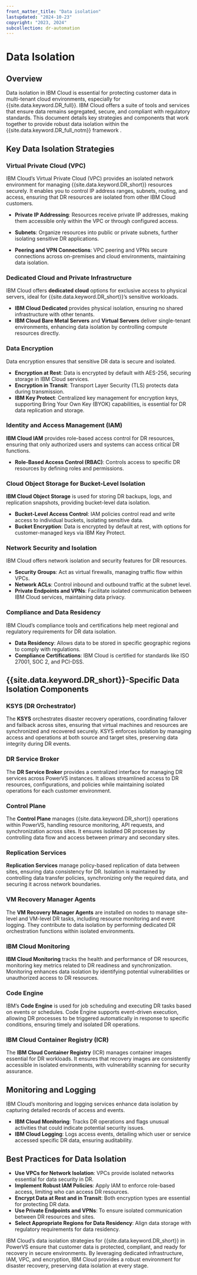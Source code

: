 ```yaml
---
front_matter_title: "Data isolation"
lastupdated: "2024-10-23"
copyright: "2023, 2024"
subcollection: dr-automation
---
```

# Data Isolation

## Overview

Data isolation in IBM Cloud is essential for protecting customer data in multi-tenant cloud environments, especially for {{site.data.keyword.DR_full}}. IBM Cloud offers a suite of tools and services that ensure data remains segregated, secure, and compliant with regulatory standards. This document details key strategies and components that work together to provide robust data isolation within the {{site.data.keyword.DR_full_notm}} framework .

## Key Data Isolation Strategies

### Virtual Private Cloud (VPC)

IBM Cloud’s Virtual Private Cloud (VPC) provides an isolated network environment for managing {{site.data.keyword.DR_short}} resources securely. It enables you to control IP address ranges, subnets, routing, and access, ensuring that DR resources are isolated from other IBM Cloud customers.

- **Private IP Addressing**: Resources receive private IP addresses, making them accessible only within the VPC or through configured access.

- **Subnets**: Organize resources into public or private subnets, further isolating sensitive DR applications.

- **Peering and VPN Connections**: VPC peering and VPNs secure connections across on-premises and cloud environments, maintaining data isolation.

### Dedicated Cloud and Private Infrastructure

IBM Cloud offers **dedicated cloud** options for exclusive access to physical servers, ideal for {{site.data.keyword.DR_short}}’s sensitive workloads.

- **IBM Cloud Dedicated** provides physical isolation, ensuring no shared infrastructure with other tenants.
- **IBM Cloud Bare Metal Servers** and **Virtual Servers** deliver single-tenant environments, enhancing data isolation by controlling compute resources directly.

### Data Encryption

Data encryption ensures that sensitive DR data is secure and isolated.

- **Encryption at Rest**: Data is encrypted by default with AES-256, securing storage in IBM Cloud services.
- **Encryption in Transit**: Transport Layer Security (TLS) protects data during transmission.
- **IBM Key Protect**: Centralized key management for encryption keys, supporting Bring Your Own Key (BYOK) capabilities, is essential for DR data replication and storage.

### Identity and Access Management (IAM)

**IBM Cloud IAM** provides role-based access control for DR resources, ensuring that only authorized users and systems can access critical DR functions.

- **Role-Based Access Control (RBAC)**: Controls access to specific DR resources by defining roles and permissions.

### Cloud Object Storage for Bucket-Level Isolation

**IBM Cloud Object Storage** is used for storing DR backups, logs, and replication snapshots, providing bucket-level data isolation.

- **Bucket-Level Access Control**: IAM policies control read and write access to individual buckets, isolating sensitive data.
- **Bucket Encryption**: Data is encrypted by default at rest, with options for customer-managed keys via IBM Key Protect.

### Network Security and Isolation

IBM Cloud offers network isolation and security features for DR resources.

- **Security Groups**: Act as virtual firewalls, managing traffic flow within VPCs.
- **Network ACLs**: Control inbound and outbound traffic at the subnet level.
- **Private Endpoints and VPNs**: Facilitate isolated communication between IBM Cloud services, maintaining data privacy.

### Compliance and Data Residency

IBM Cloud’s compliance tools and certifications help meet regional and regulatory requirements for DR data isolation.

- **Data Residency**: Allows data to be stored in specific geographic regions to comply with regulations.
- **Compliance Certifications**: IBM Cloud is certified for standards like ISO 27001, SOC 2, and PCI-DSS.

## {{site.data.keyword.DR_short}}-Specific Data Isolation Components

### KSYS (DR Orchestrator)

The **KSYS** orchestrates disaster recovery operations, coordinating failover and failback across sites, ensuring that virtual machines and resources are synchronized and recovered securely. KSYS enforces isolation by managing access and operations at both source and target sites, preserving data integrity during DR events.

### DR Service Broker

The **DR Service Broker** provides a centralized interface for managing DR services across PowerVS instances. It allows streamlined access to DR resources, configurations, and policies while maintaining isolated operations for each customer environment.

### Control Plane

The **Control Plane** manages {{site.data.keyword.DR_short}} operations within PowerVS, handling resource monitoring, API requests, and synchronization across sites. It ensures isolated DR processes by controlling data flow and access between primary and secondary sites.

### Replication Services

**Replication Services** manage policy-based replication of data between sites, ensuring data consistency for DR. Isolation is maintained by controlling data transfer policies, synchronizing only the required data, and securing it across network boundaries.

### VM Recovery Manager Agents

The **VM Recovery Manager Agents** are installed on nodes to manage site-level and VM-level DR tasks, including resource monitoring and event logging. They contribute to data isolation by performing dedicated DR orchestration functions within isolated environments.

### IBM Cloud Monitoring

**IBM Cloud Monitoring** tracks the health and performance of DR resources, monitoring key metrics related to DR readiness and synchronization. Monitoring enhances data isolation by identifying potential vulnerabilities or unauthorized access to DR resources.

### Code Engine

IBM’s **Code Engine** is used for job scheduling and executing DR tasks based on events or schedules. Code Engine supports event-driven execution, allowing DR processes to be triggered automatically in response to specific conditions, ensuring timely and isolated DR operations.

### IBM Cloud Container Registry (ICR)

The **IBM Cloud Container Registry** (ICR) manages container images essential for DR workloads. It ensures that recovery images are consistently accessible in isolated environments, with vulnerability scanning for security assurance.

## Monitoring and Logging

IBM Cloud’s monitoring and logging services enhance data isolation by capturing detailed records of access and events.

- **IBM Cloud Monitoring**: Tracks DR operations and flags unusual activities that could indicate potential security issues.
- **IBM Cloud Logging**: Logs access events, detailing which user or service accessed specific DR data, ensuring auditability.

## Best Practices for Data Isolation

- **Use VPCs for Network Isolation**: VPCs provide isolated networks essential for data security in DR.
- **Implement Robust IAM Policies**: Apply IAM to enforce role-based access, limiting who can access DR resources.
- **Encrypt Data at Rest and in Transit**: Both encryption types are essential for protecting DR data.
- **Use Private Endpoints and VPNs**: To ensure isolated communication between DR resources and sites.
- **Select Appropriate Regions for Data Residency**: Align data storage with regulatory requirements for data residency.

IBM Cloud’s data isolation strategies for {{site.data.keyword.DR_short}} in PowerVS ensure that customer data is protected, compliant, and ready for recovery in secure environments. By leveraging dedicated infrastructure, IAM, VPC, and encryption, IBM Cloud provides a robust environment for disaster recovery, preserving data isolation at every stage.
